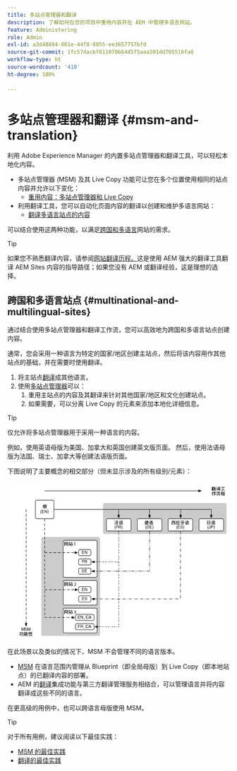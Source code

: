 ```yaml
---
title: 多站点管理器和翻译
description: 了解如何在您的项目中重用内容并在 AEM 中管理多语言网站。
feature: Administering
role: Admin
exl-id: a3d48884-081e-44f8-8055-ee3657757bfd
source-git-commit: 1fc57dacbf811070664d5f5aaa591dd705516fa8
workflow-type: ht
source-wordcount: '410'
ht-degree: 100%

---
```


# 多站点管理器和翻译 {#msm-and-translation}

利用 Adobe Experience Manager 的内置多站点管理器和翻译工具，可以轻松本地化内容。

* 多站点管理器 (MSM) 及其 Live Copy 功能可让您在多个位置使用相同的站点内容并允许以下变化：
   * [重用内容：多站点管理器和 Live Copy](msm/overview.md)
* 利用翻译工具，您可以自动化页面内容的翻译以创建和维护多语言网站：
   * [翻译多语言站点的内容](translation/overview.md)

可以结合使用这两种功能，以满足[跨国和多语言](#multinational-and-multilingual-sites)网站的需求。

>[!TIP]
>
>如果您不熟悉翻译内容，请参阅[网站翻译历程。](/help/journey-sites/translation/overview.md)这是使用 AEM 强大的翻译工具翻译 AEM Sites 内容的指导路径；如果您没有 AEM 或翻译经验，这是理想的选择。

## 跨国和多语言站点 {#multinational-and-multilingual-sites}

通过结合使用多站点管理器和翻译工作流，您可以高效地为跨国和多语言站点创建内容。

通常，您会采用一种语言为特定的国家/地区创建主站点，然后将该内容用作其他站点的基础，并在需要时使用翻译。

1. 将主站点[翻译](translation/overview.md)成其他语言。
1. 使用[多站点管理器](msm/overview.md)可以：
   1. 重用主站点的内容及其翻译来针对其他国家/地区和文化创建站点。
   1. 如果需要，可以分离 Live Copy 的元素来添加本地化详细信息。

>[!TIP]
>
>仅允许将多站点管理器用于采用一种语言的内容。
>
>例如，使用英语母版为美国、加拿大和英国创建英文版页面。 然后，使用法语母版为法国、瑞士、加拿大等创建法语版页面。

下图说明了主要概念的相交部分（但未显示涉及的所有级别/元素）：

![本地化概述](assets/localization-overview.png)

在此场景以及类似的情况下，MSM 不会管理不同的语言版本。

* [MSM](msm/overview.md) 在语言范围内管理从 Blueprint（即全局母版）到 Live Copy（即本地站点）的已翻译内容的部署。
* AEM 的[翻译](translation/overview.md)集成功能与第三方翻译管理服务相结合，可以管理语言并将内容翻译成这些不同的语言。

在更高级的用例中，也可以跨语言母版使用 MSM。

>[!TIP]
>
>对于所有用例，建议阅读以下最佳实践：
>
>* [MSM 的最佳实践](msm/best-practices.md)
>* [翻译的最佳实践](translation/best-practices.md)
